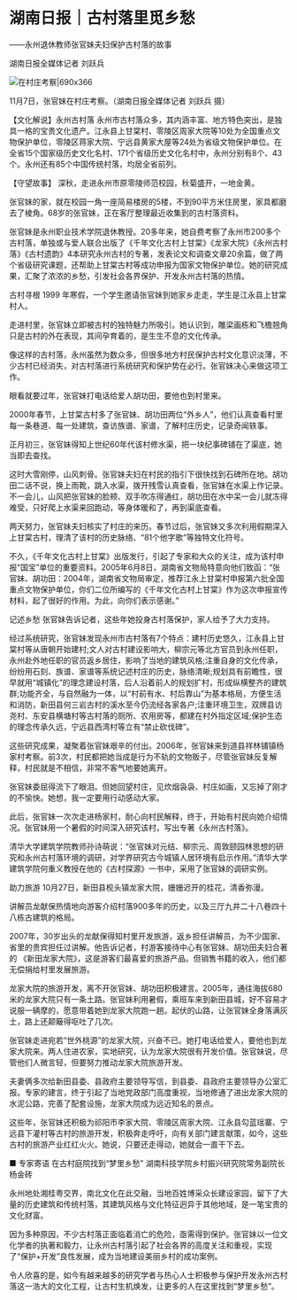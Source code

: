 #  湖南日报｜古村落里觅乡愁

——永州退休教师张官妹夫妇保护古村落的故事

湖南日报全媒体记者 刘跃兵

![在村庄考察|690x366](https://cdn.ossez.com/discourse-uploads/original/2X/4/4ca720c814ffdd801ac3bc5f2641a8b18a4047e0.jpeg ':size=690')

11月7日，张官妹在村庄考察。（湖南日报全媒体记者 刘跃兵 摄）

【文化解说】永州古村落
永州市古村落众多，其内涵丰富、地方特色突出，是独具一格的宝贵文化遗产。江永县上甘棠村、零陵区周家大院等10处为全国重点文物保护单位，零陵区蒋家大院、宁远县黄家大屋等24处为省级文物保护单位。在全省15个国家级历史文化名村、171个省级历史文化名村中，永州分别有8个、43个。永州还有85个中国传统村落，均居全省前列。

【守望故事】
深秋，走进永州市原零陵师范校园，秋菊盛开，一地金黄。

张官妹的家，就在校园一角一座简易楼房的5楼，不到90平方米住房里，家具都磨去了棱角。68岁的张官妹，正在客厅整理最近收集到的古村落资料。

张官妹是永州职业技术学院退休教授。20多年来，她自费考察了永州市200多个古村落，单独或与爱人联合出版了《千年文化古村上甘棠》《龙家大院》《永州古村落》《古村遗韵》4本研究永州古村的专著，发表论文和调查文章20余篇，做了两个省级研究课题，还帮助上甘棠古村等成功申报为国家文物保护单位。她的研究成果，汇聚了浓浓的乡愁，引发社会各界保护、开发永州古村落的热情。

古村寻根
1999 年寒假，一个学生邀请张官妹到她家乡走走，学生是江永县上甘棠村人。

走进村里，张官妹立即被古村的独特魅力所吸引。她认识到，雕梁画栋和飞檐翘角只是古村的外在表现，其间孕育着的，是生生不息的文化传承。

像这样的古村落，永州虽然为数众多，但很多地方村民保护古村文化意识淡薄，不少古村已经消失，对古村落进行系统研究和保护势在必行。张官妹决心来做这项工作。

眼看就要过年，张官妹打电话给爱人胡功田，要他也到村里来。

2000年春节，上甘棠古村多了张官妹、胡功田两位“外乡人”，他们认真查看村里每一条巷道、每一处建筑，查访族谱、家谱，了解村庄历史，记录奇闻轶事。

正月初三，张官妹得知上世纪60年代该村修水渠，把一块纪事碑铺在了渠底，她当即去查找。

这时大雪刚停，山风刺骨。张官妹夫妇在村民的指引下很快找到石碑所在地。胡功田二话不说，换上雨靴，跳入水渠，拨开残雪认真查看，张官妹在水渠上作记录。不一会儿，山风把张官妹的脸颊、双手吹冻得通红，胡功田在水中呆一会儿就冻得难受，只好爬上水渠来回跑动，等身体暖和了，再到渠底查看。

两天努力，张官妹夫妇核实了村庄的来历。春节过后，张官妹又多次利用假期深入上甘棠古村，理清了该村的历史脉络、“81个他字歌”等独特文化符号。

不久，《千年文化古村上甘棠》出版发行，引起了专家和大众的关注，成为该村申报“国宝”单位的重要资料。2005年6月8日，湖南省文物局特意向他们致函：“张官妹、胡功田：2004年，湖南省文物局审定，推荐江永上甘棠村申报第六批全国重点文物保护单位，你们二位所编写的《千年文化古村上甘棠》作为这次申报宣传材料，起了很好的作用。为此，向你们表示感谢。”

记述乡愁
张官妹告诉记者，这些年她投身古村落保护，家人给予了大力支持。

经过系统研究，张官妹发现永州市古村落有7个特点：建村历史悠久，江永县上甘棠村等从唐朝开始建村;文人对古村建设影响大，柳宗元等北方官员到永州任职，永州赴外地任职的官员返乡居住，影响了当地的建筑风格;注重自身的文化传承，纷纷用石刻、族谱、家谱等系统记述村庄的历史，脉络清晰;规划具有前瞻性，很早就用“城镇化”的理念建设村落，后人沿着前人的规划扩村，形成纵横整齐的建筑群;功能齐全，与自然融为一体，以“村前有水、村后靠山”为基本格局，方便生活和消防，新田县何三岩古村的溪水至今仍流经各家各户;注重环境卫生，双牌县访尧村、东安县横塘村等古村落的厕所、农用房等，都建在村外指定区域;保护生态的理念传承久远，宁远县西湾村等立有“禁止砍伐碑”。

这些研究成果，凝聚着张官妹艰辛的付出。2006年，张官妹来到道县祥林铺镇杨家村考察。前3次，村民都把她当成是行为不轨的文物贩子，尽管张官妹反复解释，村民就是不相信，非常不客气地要她离开。

张官妹委屈得流下了眼泪。但她回望村庄，见炊烟袅袅、村庄如画，又忘掉了刚才的不愉快。她想，我一定要用行动感动大家。

此后，张官妹一次次走进杨家村，耐心向村民解释，终于，开始有村民向她介绍情况。张官妹用一个暑假的时间深入研究该村，写出专著《永州古村落》。

清华大学建筑学院教师孙诗萌说：“张官妹对元结、柳宗元、周敦颐园林思想的研究和永州古村落环境的调研，对学界研究古今城镇人居环境有启示作用。”清华大学建筑学院何重义教授在他的《古村探源》一书中，采用了张官妹的调研实例。

助力旅游
10月27日，新田县枧头镇龙家大院，姗姗迟开的桂花，清香弥漫。

讲解员龙献保热情地向游客介绍村落900多年的历史，以及三厅九井二十八巷四十八栋古建筑的格局。

2007年，30岁出头的龙献保得知村里开发旅游，返乡担任讲解员，为不少国家、省里的贵宾担任过讲解。他告诉记者，村游客接待中心有张官妹、胡功田夫妇合著的 《新田龙家大院》，这是游客们最喜爱的旅游产品。但销售书籍的收入，他们都无偿捐给村里发展旅游。

龙家大院的旅游开发，离不开张官妹、胡功田积极建言。2005年，通往海拔680米的龙家大院只有一条土路。张官妹利用暑假，乘班车来到新田县城，好不容易才说服一辆摩的，愿意带着她到龙家大院跑一趟。起伏的山路，让张官妹全身落满灰土，路上还颠簸得呕吐了几次。

张官妹走进宛若“世外桃源”的龙家大院，兴奋不已。她打电话给爱人，要他也到龙家大院来。两人住进农家，实地研究，认为龙家大院很有开发价值。张官妹说，尽管他们人微言轻，但要努力推动龙家大院旅游开发。

夫妻俩多次给新田县委、县政府主要领导写信，到县委、县政府主要领导办公室汇报。专家的建言，终于引起了当地党政部门高度重视，当地修通了进出龙家大院的水泥公路，完善了配套设施，龙家大院成为远近知名的景点。

这些年，张官妹还积极为祁阳市李家大院、零陵区周家大院、江永县勾蓝瑶寨、宁远县下灌村等古村的旅游开发，积极奔走呼吁，向有关部门建言献策，如今，这些古村的旅游产业红红火火。她说，只要还走得动，她就会一直干下去。

■ 专家寄语 在古村庭院找到“梦里乡愁”
湖南科技学院乡村振兴研究院常务副院长 杨金砖

永州地处湘桂粤交界，南北文化在此交融，当地百姓博采众长建设家园，留下了大量的历史建筑和传统村落，其建筑风格与文化特征迥异于其他地域，是一笔宝贵的文化财富。

因为多种原因，不少古村落正面临着消亡的危险，亟需得到保护。张官妹以一位文化学者的执著和毅力，让永州古村落引起了社会各界的高度关注和重视，实现了“保护+开发”良性发展，成为当地建设美丽乡村的成功案例。

令人欣喜的是，如今有越来越多的研究学者与热心人士积极参与保护开发永州古村落这一浩大的文化工程，让古村生机焕发，让更多的人在这里找到“梦里乡愁”。